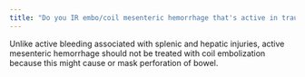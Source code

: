```yaml
---
title: "Do you IR embo/coil mesenteric hemorrhage that's active in trauma setting?"
---
```

Unlike active bleeding associated with splenic and hepatic injuries, active mesenteric hemorrhage should not be treated with coil embolization because this might cause or mask perforation of bowel.

